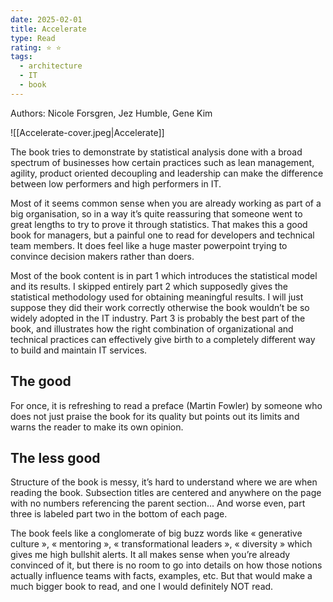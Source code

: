 ```yaml
---
date: 2025-02-01
title: Accelerate
type: Read
rating: ⭐️ ⭐️
tags:
  - architecture
  - IT
  - book
---
```

Authors: Nicole Forsgren, Jez Humble, Gene Kim

![[Accelerate-cover.jpeg|Accelerate]]

The book tries to demonstrate by statistical analysis done with a broad spectrum of businesses how certain practices such as lean management, agility, product oriented decoupling and leadership can make the difference between low performers and high performers in IT.

Most of it seems common sense when you are already working as part of a big organisation, so in a way it’s quite reassuring that someone went to great lengths to try to prove it through statistics. That makes this a good book for managers, but a painful one to read for developers and technical team members. It does feel like a huge master powerpoint trying to convince decision makers rather than doers.

Most of the book content is in part 1 which introduces the statistical model and its results. I skipped entirely part 2 which supposedly gives the statistical methodology used for obtaining meaningful results. I will just suppose they did their work correctly otherwise the book wouldn’t be so widely adopted in the IT industry. Part 3 is probably the best part of the book, and illustrates how the right combination of organizational and technical practices can effectively give birth to a completely different way to build and maintain IT services.

## The good
For once, it is refreshing to read a preface (Martin Fowler) by someone who does not just praise the book for its quality but points out its limits and warns the reader to make its own opinion.

## The less good
Structure of the book is messy, it’s hard to understand where we are when reading the book. Subsection titles are centered and anywhere on the page with no numbers referencing the parent section… And worse even, part three is labeled part two in the bottom of each page. 

The book feels like a conglomerate of big buzz words like « generative culture », « mentoring », « transformational leaders », « diversity » which gives me high bullshit alerts. It all makes sense when you’re already convinced of it, but there is no room to go into details on how those notions actually influence teams with facts, examples, etc. But that would make a much bigger book to read, and one I would definitely NOT read.